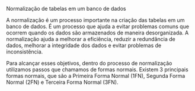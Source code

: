 Normalização de tabelas em um banco de dados

A normalização é um processo importante na criação das tabelas em um banco de dados. É um processo que ajuda a evitar problemas comuns que ocorrem quando os dados são armazenados de maneira desorganizada. A normalização ajuda a melhorar a eficiência, reduzir a redundância de dados, melhorar a integridade dos dados e evitar problemas de inconsistência.

Para alcançar esses objetivos, dentro do processo de normalização utilizamos passos que chamamos de formas normais. Existem 3 principais formas normais, que são a Primeira Forma Normal (1FN), Segunda Forma Normal (2FN) e Terceira Forma Normal (3FN).
